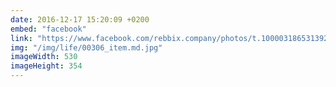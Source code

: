 ```yaml
---
date: 2016-12-17 15:20:09 +0200
embed: "facebook"
link: "https://www.facebook.com/rebbix.company/photos/t.100003186531392/656970347761580/?type=3&theater"
img: "/img/life/00306_item.md.jpg"
imageWidth: 530
imageHeight: 354
---
```

